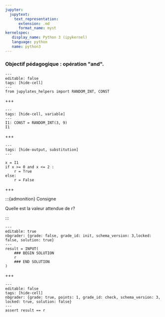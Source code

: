```yaml
---
jupyter:
  jupytext:
    text_representation:
      extension: .md
      format_name: myst
kernelspec:
   display_name: Python 3 (ipykernel)
   language: python
   name: python3
---
```


### Objectif pédagogique : opération "and".

```{code-cell} python
---
editable: false
tags: [hide-cell]
---
from jupylates_helpers import RANDOM_INT, CONST
```

+++

```{code-cell} python
---
tags: [hide-cell, variable]
---
I1: CONST = RANDOM_INT(3, 9)
I1
```

+++

```{code-cell} python
---
tags: [hide-output, substitution]
---

x = I1
if x >= 0 and x <= 2 :
    r = True
else:
    r = False

```

+++

:::{admonition} Consigne

Quelle est la valeur attendue de r?

:::

```{code-cell} python
---
editable: true
nbgrader: {grade: false, grade_id: init, schema_version: 3,locked: false, solution: true}
---
result = INPUT(
    ### BEGIN SOLUTION
    r
    ### END SOLUTION
)
```

+++

```{code-cell} python
---
editable: false
tags: [hide-cell]
nbgrader: {grade: true, points: 1, grade_id: check, schema_version: 3, locked: true, solution: false}
---
assert result == r
```
